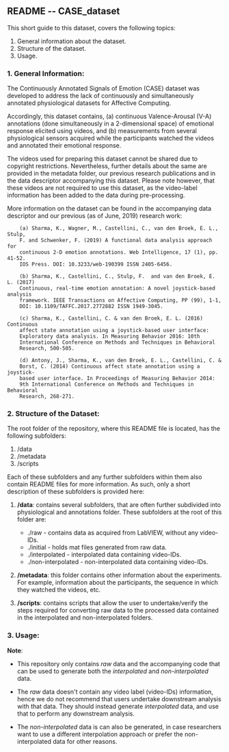 ## README -- CASE_dataset

This short guide to this dataset, covers the following topics:

1. General information about the dataset.
2. Structure of the dataset.
3. Usage.

### 1. General Information:

The Continuously Annotated Signals of Emotion (CASE) dataset was developed to
address the lack of continuously and simultaneously annotated physiological
datasets for Affective Computing.

Accordingly, this dataset contains, (a) continuous Valence-Arousal (V-A)
annotations (done simultaneously in a 2-dimensional space) of emotional response
elicited using videos, and (b) measurements from several physiological sensors
acquired while the participants watched the videos and annotated their emotional
response.

The videos used for preparing this dataset cannot be shared due to copyright
restrictions. Nevertheless, further details about the same are provided in the
metadata folder, our previous research publications and in the data descriptor
accompanying this dataset. Please note however, that these videos are not
required to use this dataset, as the video-label information has been added to
the data during pre-processing.

More information on the dataset can be found in the accompanying data descriptor
and our previous (as of June, 2019) research work:

```
	(a) Sharma, K., Wagner, M., Castellini, C., van den Broek, E. L., Stulp,
	F. and Schwenker, F. (2019) A functional data analysis approach for
	continuous 2-D emotion annotations. Web Intelligence, 17 (1), pp. 41-52.
	IOS Press. DOI: 10.3233/web-190399 ISSN 2405-6456. 

	(b) Sharma, K., Castellini, C., Stulp, F.  and van den Broek, E. L. (2017)
	Continuous, real-time emotion annotation: A novel joystick-based analysis
	framework. IEEE Transactions on Affective Computing, PP (99), 1-1,
	DOI: 10.1109/TAFFC.2017.2772882 ISSN 1949-3045.
	
	(c) Sharma, K., Castellini, C. & van den Broek, E. L. (2016) Continuous
	affect state annotation using a joystick-based user interface: 
	Exploratory data analysis. In Measuring Behavior 2016: 10th 
	International Conference on Methods and Techniques in Behavioral
	Research, 500-505.
	
	(d) Antony, J., Sharma, K., van den Broek, E. L., Castellini, C. & 
	Borst, C. (2014) Continuous affect state annotation using a joystick-
	based user interface. In Proceedings of Measuring Behavior 2014:
	9th International Conference on Methods and Techniques in Behavioral
	Research, 268-271. 
``` 

### 2. Structure of the Dataset:

The root folder of the repository, where this README file is located, has the
following subfolders:

1. /data
2. /metadata
3. /scripts
 
Each of these subfolders and any further subfolders within them also contain
README files for more information. As such, only a short description of
these subfolders is provided here:

1. **/data**: contains several subfolders, that are often further subdivided into
    physiological and annotations folder. These subfolders at the root of this
    folder are:
	- ./raw - contains data as acquired from LabVIEW, without any video-IDs.
	- ./initial - holds mat files generated from raw data.
	- ./interpolated - interpolated data containing video-IDs.
	- ./non-interpolated - non-interpolated data containing video-IDs.

2. **/metadata**: this folder contains other information about the experiments.
    For example, information about the participants, the sequence in which they
    watched the videos, etc.

3. **/scripts**: contains scripts that allow the user to undertake/verify the 
    steps required for converting raw data to the processed data contained in
    the interpolated and non-interpolated folders.   


### 3. Usage:

**Note**:

- This repository only contains *raw* data and the accompanying code
that can be used to generate both the *interpolated* and *non-interpolated* data.

- The *raw* data doesn't contain any video label (video-IDs) information, hence
we do not recommend that users undertake downstream analysis with that data.
They should instead generate *interpolated* data,  and use that to perform any
downstream analysis.

- The *non-interpolated* data is can also be generated, in case researchers want
to use a different interpolation approach or prefer the non-interpolated data
for other reasons. 


